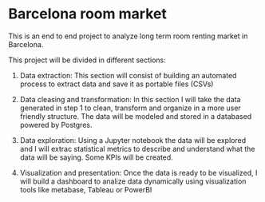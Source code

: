 # Barcelona room market

This is an end to end project to analyze long term room renting market in Barcelona.

This project will be divided in different sections:

1) Data extraction: This section will consist of building an automated process to extract data and save it as portable files (CSVs)

2) Data cleasing and transformation: In this section I will take the data generated in step 1 to clean, transform and organize in a more user friendly structure. The data will be modeled and stored in a databased powered by Postgres.

3) Data exploration: Using a Jupyter notebook the data will be explored and I will extrac statistical metrics to describe and understand what the data will be saying. Some KPIs will be created.

4) Visualization and presentation: Once the data is ready to be visualized, I will build a dashboard to analize data dynamically using visualization tools like metabase, Tableau or PowerBI